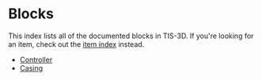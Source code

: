 # Blocks

This index lists all of the documented blocks in TIS-3D. If you're looking for an item, check out the [item index](../item/index.md) instead.

* [Controller](controller.md)
* [Casing](casing.md)
